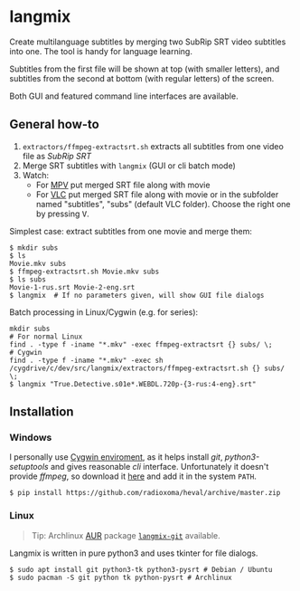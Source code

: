 # langmix

Create multilanguage subtitles by merging two SubRip SRT video subtitles into one.
The tool is handy for language learning.

Subtitles from the first file will be shown at top (with smaller letters),
and subtitles from the second at bottom (with regular letters) of the screen.

Both GUI and featured command line interfaces are available.

## General how-to

1. `extractors/ffmpeg-extractsrt.sh` extracts all subtitles from one video file as *SubRip SRT*
2. Merge SRT subtitles with `langmix` (GUI or cli batch mode)
3. Watch:
    * For [MPV](https://mpv.io/) put merged SRT file along with movie
    * For [VLC](https://videolan.org/) put merged SRT file along with movie or in the subfolder named "subtitles", "subs" (default VLC folder). Choose the right one by pressing <kbd>V</kbd>.

Simplest case: extract subtitles from one movie and merge them:

    $ mkdir subs
    $ ls
    Movie.mkv subs
    $ ffmpeg-extractsrt.sh Movie.mkv subs
    $ ls subs
    Movie-1-rus.srt Movie-2-eng.srt
    $ langmix  # If no parameters given, will show GUI file dialogs

Batch processing in Linux/Cygwin (e.g. for series):

    mkdir subs
    # For normal Linux
    find . -type f -iname "*.mkv" -exec ffmpeg-extractsrt {} subs/ \;
    # Cygwin
    find . -type f -iname "*.mkv" -exec sh /cygdrive/c/dev/src/langmix/extractors/ffmpeg-extractsrt.sh {} subs/ \;
    $ langmix "True.Detective.s01e*.WEBDL.720p-{3-rus:4-eng}.srt"


## Installation

### Windows

I personally use [Cygwin enviroment](https://www.cygwin.com/), as it helps install *git*, *python3-setuptools* and gives reasonable *cli* interface. Unfortunately it doesn't provide *ffmpeg*, so download it [here](https://ffmpeg.org/download.html) and add it in the system `PATH`.

    $ pip install https://github.com/radioxoma/heval/archive/master.zip


### Linux
> Tip: Archlinux [AUR](https://wiki.archlinux.org/index.php/Arch_User_Repository) package [`langmix-git`](https://aur.archlinux.org/packages/langmix-git/) available.

Langmix is written in pure python3 and uses tkinter for file dialogs.

    $ sudo apt install git python3-tk python3-pysrt # Debian / Ubuntu
    $ sudo pacman -S git python tk python-pysrt # Archlinux

